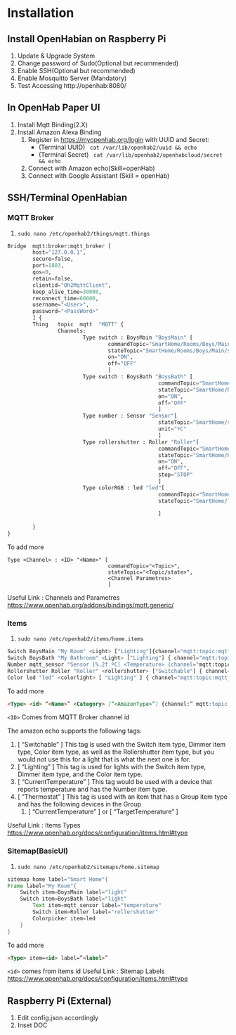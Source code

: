 # Installation
## Install OpenHabian on Raspberry Pi

1. Update & Upgrade System
1. Change password of Sudo(Optional but recommended)
1. Enable SSH(Optional but recommended)
1. Enable Mosquitto Server (Mandatory)
1. Test Accessing http://openhab:8080/

## In OpenHab Paper UI
1.	Install Mqtt Binding(2.X)
1.	Install Amazon Alexa Binding
    1. Register in https://myopenhab.org/login  with UUID and Secret:
        + (Terminal UUID)  ` cat /var/lib/openhab2/uuid && echo`
        + (Terminal Secret)  ` cat /var/lib/openhab2/openhabcloud/secret && echo`
    1. Connect with Amazon echo(Skill=openHab)
    1. Connect with Google Assistant (Skill = openHab)
## SSH/Terminal OpenHabian
### MQTT Broker
1. `sudo nano /etc/openhab2/things/mqtt.things`
```python
Bridge  mqtt:broker:mqtt_broker [
        host="127.0.0.1",
        secure=false,
        port=1883,
        qos=0,
        retain=false,
        clientid="Oh2MqttClient",
        keep_alive_time=30000,
        reconnect_time=60000,
        username="<User>",
        password="<PassWord>"
        ] {
        Thing   topic  mqtt  "MQTT" {
                Channels:
                        Type switch : BoysMain "BoysMain" [
                                commandTopic="SmartHome/Rooms/Boys/Main",
                                stateTopic="SmartHome/Rooms/Boys/Main/state",
                                on="ON",
                                off="OFF"
                                ]
                        Type switch : BoysBath "BoysBath" [
				                                commandTopic="SmartHome/Rooms/Boys/Bathroom", 
				                                stateTopic="SmartHome/Rooms/Boys/Bathroom/state",
                                                on="ON",
                                                off="OFF"
                                                ]
                        Type number : Sensor "Sensor"[
                                                stateTopic="SmartHome/sensor",
                                                unit="ºC"
                                                ]
                        Type rollershutter : Roller "Roller"[
                                                commandTopic="SmartHome/Roller",
                                                stateTopic="SmartHome/Roller/state",
                                                on="ON",
                                                off="OFF",
                                                stop="STOP"
                                                ]
                        Type colorRGB : led "led"[
                                                commandTopic="SmartHome/led",
                                                stateTopic="SmartHome/led/state",
 
                                                ]
                
        }
}
```
To add more 
```
Type <Channel> : <ID> "<Name>" [
                                commandTopic="<Topic>",
                                stateTopic="<Topic/state>",
				                <Channel Parametres>
                                ]

```
Useful Link : Channels and Parametres https://www.openhab.org/addons/bindings/mqtt.generic/

### Items
1. `sudo nano /etc/openhab2/items/home.items`
```python 
Switch BoysMain "My Room" <Light> ["Lighting"]{channel="mqtt:topic:mqtt_broker:mqtt:BoysMain"}
Switch BoysBath "My Bathroom" <Light> ["Lighting"] { channel="mqtt:topic:mqtt_broker:mqtt:BoysBath"}
Number mqtt_sensor "Sensor [%.2f ºC] <Temperature> {channel="mqtt:topic:mqtt_broker:mqtt:Sensor}
Rollershutter Roller "Roller" <rollershutter> ["Switchable"] { channel="mqtt:topic:mqtt_broker:mqtt:Roller"}
Color led "led" <colorlight> [ "Lighting" ] { channel="mqtt:topic:mqtt_broker:mqtt:led"}
```
To add more 
```md
<Type> <id> “<Name>” <Category> [“<AmazonType>”] {channel:” mqtt:topic:mqtt_broker:mqtt:<ID>”}

```
`<ID>` Comes from MQTT Broker channel id

The amazon echo supports the following tags: 
 
1. [ “Switchable” ] This tag is used with the Switch item type, Dimmer item type, Color item type, as well as the Rollershutter item type, but you would not use this for a light that is what the next one is for.
1. [ “Lighting” ] This tag is used for lights with the Switch item type, Dimmer item type, and the Color item type.
1. [ “CurrentTemperature” ] This tag would be used with a device that reports temperature and has the Number item type.
1. [ “Thermostat” ] This tag is used with an item that has a Group item type and has the following devices in the Group
    1. [ “CurrentTemperature” ] or [ “TargetTemperature” ]

Useful Link : Items Types https://www.openhab.org/docs/configuration/items.html#type 

### Sitemap(BasicUI)
1. `sudo nano /etc/openhab2/sitemaps/home.sitemap`
```java
sitemap home label="Smart Home"{
Frame label="My Room"{
	Switch item=BoysMain label="light"
	Switch item=BoysBath label="light"
        Text item=mqtt_sensor label="temperature"
        Switch item=Roller label="rollershutter"
        Colorpicker item=led 
	}
}

```
To add more 
```md
<Type> item=<id> label=”<label>”
```
`<id>` comes from items id
Useful Link : Sitemap Labels https://www.openhab.org/docs/configuration/items.html#type 

## Raspberry Pi (External)
1. Edit config.json accordingly
1. Inset DOC